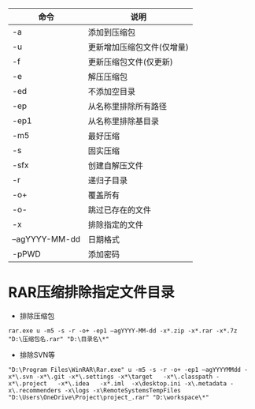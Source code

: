 | 命令          | 说明                       |
| ------------- | -------------------------- |
| -a            | 添加到压缩包               |
| -u            | 更新增加压缩包文件(仅增量) |
| -f            | 更新压缩包文件(仅更新)     |
| -e            | 解压压缩包                 |
| -ed           | 不添加空目录               |
| -ep           | 从名称里排除所有路径       |
| -ep1          | 从名称里排除基目录         |
| -m5           | 最好压缩                   |
| -s            | 固实压缩                   |
| -sfx          | 创建自解压文件             |
| -r            | 递归子目录                 |
| -o+           | 覆盖所有                   |
| -o-           | 跳过已存在的文件           |
| -x            | 排除指定的文件             |
| –agYYYY-MM-dd | 日期格式                   |
| -pPWD         | 添加密码                   |

 


# RAR压缩排除指定文件目录
- 排除压缩包
```
rar.exe u -m5 -s -r -o+ -ep1 –agYYYY-MM-dd -x*.zip -x*.rar -x*.7z "D:\压缩包名.rar" "D:\目录名\*"
```
- 排除SVN等
```
"D:\Program Files\WinRAR\Rar.exe" u -m5 -s -r -o+ -ep1 –agYYYYMMdd -x*\.svn -x*\.git -x*\.settings -x*\target   -x*\.classpath -x*\.project   -x*\.idea   -x*.iml  -x\desktop.ini -x\.metadata -x\.recommenders -x\logs -x\RemoteSystemsTempFiles "D:\Users\OneDrive\Project\project_.rar" "D:\workspace\*"
```